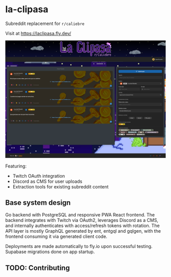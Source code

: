 # la-clipasa

Subreddit replacement for `r/caliebre`

Visit at https://laclipasa.fly.dev/

![alt text](.github/image.png)

Featuring:

  - Twitch OAuth integration
  - Discord as CMS for user uploads
  - Extraction tools for existing subreddit content

## Base system design

Go backend with PostgreSQL and responsive PWA React frontend. The backend integrates with
Twitch via OAuth2, leverages Discord as a CMS, and internally authenticates with
access/refresh tokens with rotation. The API layer is mostly GraphQL
generated by ent, entgql and gqlgen, with the frontend consuming it via
generated client code.

Deployments are made automatically to fly.io upon successful testing. Supabase
migrations done on app startup.

## TODO: Contributing

